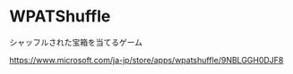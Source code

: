 WPATShuffle
============
シャッフルされた宝箱を当てるゲーム

https://www.microsoft.com/ja-jp/store/apps/wpatshuffle/9NBLGGH0DJF8
